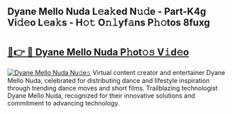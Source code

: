 ## Dyane Mello Nuda L𝚎a𝚔ed N𝚞𝚍e - Part-K4g Vi𝚍𝚎o L𝚎a𝚔s - H𝚘𝚝 O𝚗𝚕yf𝚊ns P𝚑𝚘tos 8fuxg

# <h2><a href="http://kf1dna1.oniu.top/?m=Dyane+Mello+Nuda">🔗👉 🔴 Dyane Mello Nuda P𝚑ot𝚘𝚜 V𝚒d𝚎o</a></h2>

[![Dyane Mello Nuda Nu𝚍e𝚜](https://i.imgur.com/0qMVB7G.gif)](http://kf1dna1.oniu.top/?m=Dyane+Mello+Nuda)
Virtual content creator and entertainer Dyane Mello Nuda, celebrated for distributing dance and lifestyle inspiration through trending dance moves and short films. Trailblazing technologist Dyane Mello Nuda, recognized for their innovative solutions and commitment to advancing technology.  
